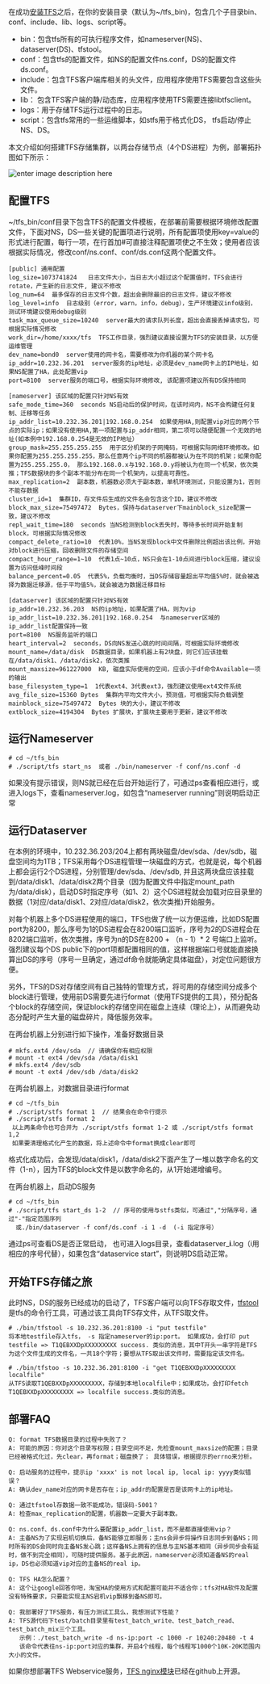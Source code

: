 在成功[安装TFS][1]之后，在你的安装目录（默认为~/tfs_bin)，包含几个子目录bin、conf、include、lib、logs、script等。

*   bin：包含tfs所有的可执行程序文件，如nameserver(NS)、dataserver(DS)、tfstool。
*   conf：包含tfs的配置文件，如NS的配置文件ns.conf，DS的配置文件ds.conf。
*   include：包含TFS客户端库相关的头文件，应用程序使用TFS需要包含这些头文件。
*   lib： 包含TFS客户端的静/动态库，应用程序使用TFS需要连接libtfsclient。
*   logs：用于存储TFS运行过程中的日志。
*   script：包含tfs常用的一些运维脚本，如stfs用于格式化DS， tfs启动/停止NS、DS。

本文介绍如何搭建TFS存储集群，以两台存储节点（4个DS进程）为例，部署拓扑图如下所示：

![enter image description here][2]

配置TFS
-------

~/tfs_bin/conf目录下包含TFS的配置文件模板，在部署前需要根据环境修改配置文件，下面对NS，DS一些关键的配置项进行说明，所有配置项使用key=value的形式进行配置，每行一项，在行首加#可直接注释配置项使之不生效；使用者应该根据实际情况，修改conf/ns.conf、conf/ds.conf这两个配置文件。

    [public] 通用配置
    log_size=1073741824   日志文件大小，当日志大小超过这个配置值时，TFS会进行rotate，产生新的日志文件, 建议不修改
    log_num=64  最多保存的日志文件个数，超出会删除最旧的日志文件，建议不修改
    log_level=info  日志级别（error，warn，info，debug），生产环境建议info级别， 测试环境建议使用debug级别
    task_max_queue_size=10240  server最大的请求队列长度，超出会直接丢掉请求包，可根据实际情况修改
    work_dir=/home/xxxx/tfs  TFS工作目录，强烈建议直接设置为TFS的安装目录，以方便运维管理
    dev_name=bond0  server使用的网卡名，需要修改为你机器的某个网卡名
    ip_addr=10.232.36.201  server服务的ip地址，必须是dev_name网卡上的IP地址，如果NS配置了HA，此处配置vip
    port=8100  server服务的端口号，根据实际环境修改, 该配置项建议所有DS保持相同
    
    [nameserver] 该区域的配置只针对NS有效
    safe_mode_time=360  seconds NS启动后的保护时间，在该时间内，NS不会构建任何复制、迁移等任务
    ip_addr_list=10.232.36.201|192.168.0.254  如果使用HA,则配置vip对应的两个节点的实际ip；如果没有使用HA,第一项配置与ip_addr相同，第二项可以随便配置一个无效的地址(如本例中192.168.0.254是无效的IP地址）
    group_mask=255.255.255.255  用于区分机架的子网掩码，可根据实际网络环境修改。如果你配置为255.255.255.255，那么任意两个ip不同的机器都被认为在不同的机架；如果你配置为255.255.255.0， 那么192.168.0.x与192.168.0.y将被认为在同一个机架，依次类推；TFS数据块的多个副本不能分布在同一个机架内，以提高可靠性。
    max_replication=2  副本数，机器数必须大于副本数，单机环境测试，只能设置为1，否则不能存数据
    cluster_id=1  集群ID，存文件后生成的文件名会包含这个ID，建议不修改
    block_max_size=75497472  Bytes，保持与dataserver下mainblock_size配置一致，建议不修改
    repl_wait_time=180  seconds 当NS检测到block丢失时，等待多长时间开始复制block，可根据实际情况修改
    compact_delete_ratio=10  代表10%，当NS发现block中文件删除比例超出该比例，开始对block进行压缩，回收删除文件的存储空间
    compact_hour_range=1~10  代表1点~10点，NS只会在1-10点间进行block压缩，建议设置为访问低峰时间段
    balance_percent=0.05  代表5%，负载均衡时，当DS存储容量超出平均值5%时，就会被选择为数据迁移源，低于平均值5%，就会被选为数据迁移目标
    
    [dataserver] 该区域的配置只针对NS有效
    ip_addr=10.232.36.203  NS的ip地址，如果配置了HA，则为vip
    ip_addr_list=10.232.36.201|192.168.0.254  与nameserver区域的ip_addr_list配置保持一致
    port=8100  NS服务监听的端口
    heart_interval=2  seconds，DS向NS发送心跳的时间间隔，可根据实际环境修改
    mount_name=/data/disk  DS数据目录，如果机器上有2块盘，则它们应该挂载在/data/disk1、/data/disk2，依次类推
    mount_maxsize=961227000  KB, 磁盘实际使用的空间，应该小于df命令Available一项的输出
    base_filesystem_type=1  1代表ext4、3代表ext3，强烈建议使用ext4文件系统
    avg_file_size=15360 Bytes  集群内平均文件大小，预测值，可根据实际负载调整
    mainblock_size=75497472  Bytes 块的大小，建议不修改
    extblock_size=4194304  Bytes 扩展块，扩展块主要用于更新，建议不修改
    

运行Nameserver
--------------

    # cd ~/tfs_bin
    # ./script/tfs start_ns  或者 ./bin/nameserver -f conf/ns.conf -d
    

如果没有提示错误，则NS就已经在后台开始运行了，可通过ps查看相应进行，或进入logs下，查看nameserver.log，如包含“nameserver running”则说明启动正常

运行Dataserver
--------------

在本例的环境中，10.232.36.203/204上都有两块磁盘/dev/sda、/dev/sdb，磁盘空间均为1TB；TFS采用每个DS进程管理一块磁盘的方式，也就是说，每个机器上都会运行2个DS进程，分别管理/dev/sda、/dev/sdb, 并且这两块盘应该挂载到/data/disk1、/data/disk2两个目录（因为配置文件中指定mount_path为/data/disk），启动DS时指定序号（如1、2）这个DS进程就会加载对应目录里的数据（1对应/data/disk1、2对应/data/disk2，依次类推)开始服务。

对每个机器上多个DS进程使用的端口，TFS也做了统一以方便运维，比如DS配置port为8200，那么序号为1的DS进程会在8200端口监听，序号为2的DS进程会在8202端口监听，依次类推，序号为n的DS在8200 + （n - 1）* 2 号端口上监听。强烈建议每个DS public下的port项都配置相同的值，这样根据端口号就能直接换算出DS的序号（序号一旦确定，通过df命令就能确定具体磁盘），对定位问题很方便。

另外，TFS的DS对存储空间有自己独特的管理方式，将可用的存储空间分成多个block进行管理，使用前DS需要先进行format（使用TFS提供的工具），预分配各个block的存储空间，保证block的存储空间在磁盘上连续（理论上），从而避免动态分配时产生大量的磁盘碎片，降低服务效率。

在两台机器上分别进行如下操作，准备好数据目录

    # mkfs.ext4 /dev/sda  // 请确保你有相应权限
    # mount -t ext4 /dev/sda /data/disk1
    # mkfs.ext4 /dev/sdb
    # mount -t ext4 /dev/sdb /data/disk2
    

在两台机器上，对数据目录进行format

    # cd ~/tfs_bin
    # ./script/stfs format 1  // 结果会在命令行提示
    # ./script/stfs format 2
     以上两条命令也可合并为 ./script/stfs format 1-2 或 ./script/stfs format 1,2
     如果要清理格式化产生的数据，将上述命令中format换成clear即可
    

格式化成功后，会发现/data/disk1，/data/disk2下面产生了一堆以数字命名的文件（1-n），因为TFS的block文件是以数字命名的，从1开始递增编号。

在两台机器上，启动DS服务

    # cd ~/tfs_bin
    # ./script/tfs start_ds 1-2  // 序号的使用与stfs类似，可通过","分隔序号，通过"-"指定范围序列
      或./bin/dataserver -f conf/ds.conf -i 1 -d  (-i 指定序号）
    

通过ps可查看DS是否正常启动， 也可进入logs目录，查看dataserver_**i**.log（i用相应的序号代替），如果包含“dataservice start”，则说明DS启动正常。

开始TFS存储之旅
---------------

此时NS，DS的服务已经成功的启动了，TFS客户端可以向TFS存取文件，[tfstool][3]是tfs的命令行工具，可通过该工具向TFS存文件，从TFS取文件。

    # ./bin/tfstool -s 10.232.36.201:8100 -i "put testfile"
    将本地testfile存入tfs， -s 指定nameserver的ip:port。 如果成功，会打印 put testfile => T1QEBXXDpXXXXXXXXX success. 类似的消息，其中T开头一串字符是TFS为这个文件生成的文件名，一共18个字符；要想从TFS取出该文件时，需要指定该文件名。
    
    # ./bin/tfstoo -s 10.232.36.201:8100 -i "get T1QEBXXDpXXXXXXXXX localfile"
    从TFS读取T1QEBXXDpXXXXXXXXX，存储到本地localfile中；如果成功，会打印fetch T1QEBXXDpXXXXXXXXX => localfile success.类似的消息。
    

部署FAQ
-------

    Q: format TFS数据目录的过程中失败了？
    A: 可能的原因：你对这个目录写权限；目录空间不足，先检查mount_maxsize的配置；目录已经被格式化过，先clear，再format；磁盘换了； 具体错误，根据提示的errno来分析。
    
    Q: 启动服务的过程中，提示ip 'xxxx' is not local ip, local ip: yyyy类似错误？
    A: 确认dev_name对应的网卡是否存在；ip_addr的配置是否是该网卡上的ip地址。
    
    Q: 通过tfstool存数据一致不能成功，错误码-5001？
    A: 检查max_replication的配置，机器数一定要大于副本数。
    
    Q: ns.conf、ds.conf中为什么要配置ip_addr_list，而不是都直接使用vip？
    A: 主备NS为了实现宕机切换后，备NS能够立即服务；主ns会异步将操作日志同步到备NS；同时所有的DS会同时向主备NS发心跳；这样备NS上拥有的信息与主NS基本相同（异步同步会有延时，做不到完全相同），可随时提供服务。基于此原因，nameserver必须知道备NS的real ip，DS也必须知道vip对应的主备NS的real ip。
    
    Q: TFS HA怎么配置？
    A: 这个让google回答你吧，淘宝HA的使用方式和配置可能并不适合你；tfs对HA软件及配置没有特殊要求，只要能实现主NS宕机vip飘移到备NS即可。
    
    Q: 我部署好了TFS服务，有压力测试工具么，我想测试下性能？
    A: TFS源代码下test/batch目录里有test_batch_write、test_batch_read、test_batch_mix三个工具。
       示例：./test_batch_write -d ns-ip:port -c 1000 -r 10240:20480 -t 4
       该命令代表往ns-ip:port对应的集群，开启4个线程，每个线程写1000个10K-20K范围内大小的文件。
    

如果你想部署TFS Webservice服务，[TFS nginx模块][4]已经在github上开源。

 [1]: https://github.com/alibaba/tfs/edit/master/INSTALL.md
 [2]: http://e.hiphotos.baidu.com/album/s=550;q=90;c=xiangce,100,100/sign=36ba122263d0f703e2b295d938c12000/622762d0f703918f1c4579ff503d269759eec46b.jpg?referer=68835931359b033b759fc9ea2429&x=.jpg
 [3]: http://code.taobao.org/p/tfs/wiki/tools/
 [4]: https://github.com/taobao/nginx-tfs
